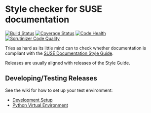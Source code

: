 Style checker for SUSE documentation
====================================

[![Build Status](https://travis-ci.org/openSUSE/suse-doc-style-checker.svg?branch=develop)](https://travis-ci.org/openSUSE/suse-doc-style-checker)
[![Coverage Status](https://coveralls.io/repos/github/openSUSE/suse-doc-style-checker/badge.svg?branch=feature%2Fcoverage)](https://coveralls.io/github/openSUSE/suse-doc-style-checker?branch=feature%2Fcoverage)
[![Code Health](https://landscape.io/github/openSUSE/suse-doc-style-checker/develop/landscape.svg?style=flat)](https://landscape.io/github/openSUSE/suse-doc-style-checker/develop)
[![Scrutinizer Code Quality](https://scrutinizer-ci.com/g/openSUSE/suse-doc-style-checker/badges/quality-score.png?b=develop)](https://scrutinizer-ci.com/g/openSUSE/suse-doc-style-checker/?branch=develop)


Tries as hard as its little mind can to check whether documentation is compliant with the
[SUSE Documentation Style Guide](https://github.com/SUSE/doc-styleguide). 

Releases are usually aligned with releases of the Style Guide.

Developing/Testing Releases
---------------------------

See the wiki for how to set up your test environment:

+ [Development Setup](https://github.com/sknorr/suse-doc-style-checker/wiki/Developing-SDSC)
+ [Python Virtual Environment](https://github.com/sknorr/suse-doc-style-checker/wiki/Initializing-Python3-Virtual-Environment)
